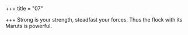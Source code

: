 +++
title = "07"

+++
Strong is your strength, steadfast your forces. Thus the flock with its  Maruts is powerful.  